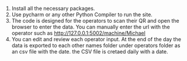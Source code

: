 1. Install all the necessary packages. 
2. Use pycharm or any other Python Compiler to run the site.
3. The code is designed for the operators to scan their QR and open the browser to enter the data. You can manually enter the url with the operator such as http://127.0.0.1:5002/machine/Michael
4. You can edit and review each operator input. At the end of the day the data is exported to each other names folder under operators folder as an csv file with the date. the CSV file is cretaed daily with a date. 
